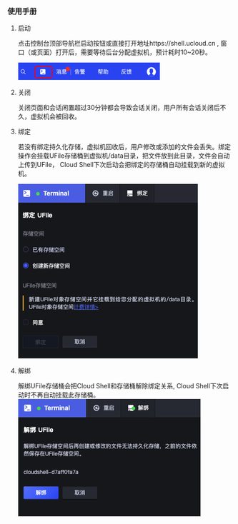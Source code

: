 
### 使用手册

1. 启动
    
   点击控制台顶部导航栏启动按钮或直接打开地址https://shell.ucloud.cn , 窗口（或页面）打开后，需要等待后台分配虚拟机，预计耗时10~20秒。
   
   ![entry](images/entry.png)
   
2. 关闭

   关闭页面和会话闲置超过30分钟都会导致会话关闭，用户所有会话关闭后不久，虚拟机会被回收。
   
3. 绑定

   若没有绑定持久化存储，虚拟机回收后，用户修改或添加的文件会丢失。绑定操作会挂载UFile存储桶到虚拟机/data目录，把文件放到此目录，文件会自动上传到UFile，
   Cloud Shell下次启动会把绑定的存储桶自动挂载到新的虚拟机。
   
   ![mount](images/mount.png)
    
4. 解绑
   
   解绑UFile存储桶会把Cloud Shell和存储桶解除绑定关系, Cloud Shell下次启动时不再自动挂载此存储桶。 
   ![unmount](images/unmount.png)